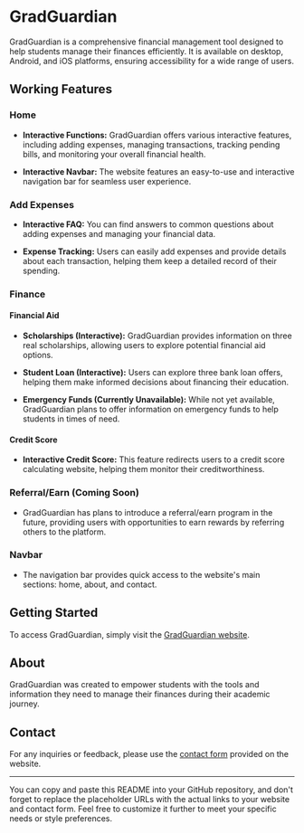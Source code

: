 # GradGuardian

GradGuardian is a comprehensive financial management tool designed to help students manage their finances efficiently. It is available on desktop, Android, and iOS platforms, ensuring accessibility for a wide range of users.

## Working Features

### Home

- **Interactive Functions:** GradGuardian offers various interactive features, including adding expenses, managing transactions, tracking pending bills, and monitoring your overall financial health.

- **Interactive Navbar:** The website features an easy-to-use and interactive navigation bar for seamless user experience.

### Add Expenses

- **Interactive FAQ:** You can find answers to common questions about adding expenses and managing your financial data.

- **Expense Tracking:** Users can easily add expenses and provide details about each transaction, helping them keep a detailed record of their spending.

### Finance

#### Financial Aid

- **Scholarships (Interactive):** GradGuardian provides information on three real scholarships, allowing users to explore potential financial aid options.

- **Student Loan (Interactive):** Users can explore three bank loan offers, helping them make informed decisions about financing their education.

- **Emergency Funds (Currently Unavailable):** While not yet available, GradGuardian plans to offer information on emergency funds to help students in times of need.

#### Credit Score

- **Interactive Credit Score:** This feature redirects users to a credit score calculating website, helping them monitor their creditworthiness.

### Referral/Earn (Coming Soon)

- GradGuardian has plans to introduce a referral/earn program in the future, providing users with opportunities to earn rewards by referring others to the platform.

### Navbar

- The navigation bar provides quick access to the website's main sections: home, about, and contact.

## Getting Started

To access GradGuardian, simply visit the [GradGuardian website](https://yashpunmiya.github.io/Gradgaurdian/).

## About

GradGuardian was created to empower students with the tools and information they need to manage their finances during their academic journey.

## Contact

For any inquiries or feedback, please use the [contact form](https://yashpunmiya.github.io/Gradgaurdian/contact.html) provided on the website.

---

You can copy and paste this README into your GitHub repository, and don't forget to replace the placeholder URLs with the actual links to your website and contact form. Feel free to customize it further to meet your specific needs or style preferences.
